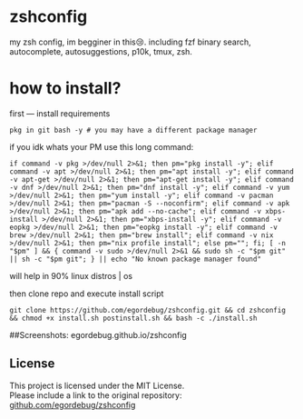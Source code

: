 # zshconfig
my zsh config, im begginer in this😢. including fzf binary search, autocomplete, autosuggestions, p10k, tmux, zsh.

# how to install?
first — install requirements 
```shell
pkg in git bash -y # you may have a different package manager
```
if you idk whats your PM use this long command:
```shell
if command -v pkg >/dev/null 2>&1; then pm="pkg install -y"; elif command -v apt >/dev/null 2>&1; then pm="apt install -y"; elif command -v apt-get >/dev/null 2>&1; then pm="apt-get install -y"; elif command -v dnf >/dev/null 2>&1; then pm="dnf install -y"; elif command -v yum >/dev/null 2>&1; then pm="yum install -y"; elif command -v pacman >/dev/null 2>&1; then pm="pacman -S --noconfirm"; elif command -v apk >/dev/null 2>&1; then pm="apk add --no-cache"; elif command -v xbps-install >/dev/null 2>&1; then pm="xbps-install -y"; elif command -v eopkg >/dev/null 2>&1; then pm="eopkg install -y"; elif command -v brew >/dev/null 2>&1; then pm="brew install"; elif command -v nix >/dev/null 2>&1; then pm="nix profile install"; else pm=""; fi; [ -n "$pm" ] && { command -v sudo >/dev/null 2>&1 && sudo sh -c "$pm git" || sh -c "$pm git"; } || echo "No known package manager found"
```
will help in 90% linux distros | os

then clone repo and execute install script
```shell
git clone https://github.com/egordebug/zshconfig.git && cd zshconfig && chmod +x install.sh postinstall.sh && bash -c ./install.sh
```
##Screenshots: egordebug.github.io/zshconfig
## License

This project is licensed under the MIT License.  
Please include a link to the original repository: [github.com/egordebug/zshconfig](https://github.com/egordebug/zshconfig)
